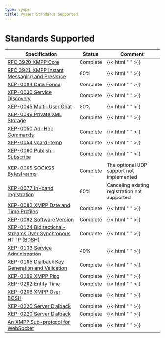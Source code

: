 ```yaml
---
type: vysper
title: Vysper Standards Supported
---
```


# Standards Supported

| Specification | Status | Comment |
|---|---|---|
| [RFC 3920 XMPP Core](http://www.ietf.org/rfc/rfc3920.txt) | Complete | {{< html "&nbsp;" >}} |
| [RFC 3921 XMPP Instant Messaging and Presence](http://www.ietf.org/rfc/rfc3921.txt) | 80% | {{< html "&nbsp;" >}} |
| [XEP-0004 Data Forms](http://xmpp.org/extensions/xep-0004.html) | Complete | {{< html "&nbsp;" >}} |
| [XEP-0030 Service Discovery](http://xmpp.org/extensions/xep-0030.html) | Complete | {{< html "&nbsp;" >}} |
| [XEP-0045 Multi-User Chat](http://xmpp.org/extensions/xep-0045.html) | 80% | {{< html "&nbsp;" >}} |
| [XEP-0049 Private XML Storage](http://xmpp.org/extensions/xep-0029.html) | Complete | {{< html "&nbsp;" >}} |
| [XEP-0050 Ad-Hoc Commands](http://xmpp.org/extensions/xep-0050.html) | Complete | {{< html "&nbsp;" >}} |
| [XEP-0054 vcard-temp](http://xmpp.org/extensions/xep-0054.html) | Complete | {{< html "&nbsp;" >}} |
| [XEP-0060 Publish-Subscribe](http://xmpp.org/extensions/xep-0060.html)  | Complete | {{< html "&nbsp;" >}} |
| [XEP-0065 SOCKS5 Bytestreams](http://xmpp.org/extensions/xep-0065.html)  | Complete | The optional UDP support not implemented |
| [XEP-0077 In-band registration](http://xmpp.org/extensions/xep-0077.html) | 80% | Canceling existing registration not supported |
| [XEP-0082 XMPP Date and Time Profiles](http://xmpp.org/extensions/xep-0082.html) | Complete | {{< html "&nbsp;" >}} |
| [XEP-0092 Software Version](http://xmpp.org/extensions/xep-0092.html) | Complete | {{< html "&nbsp;" >}} |
| [XEP-0124 Bidirectional-streams Over Synchronous HTTP (BOSH)](http://xmpp.org/extensions/xep-0124.html) | Complete | {{< html "&nbsp;" >}} |
| [XEP-0133 Service Administration](http://xmpp.org/extensions/xep-0133.html) | 40% | {{< html "&nbsp;" >}} |
| [XEP-0185 Dialback Key Generation and Validation](http://xmpp.org/extensions/xep-0185.html) | Complete | {{< html "&nbsp;" >}} |
| [XEP-0199 XMPP Ping](http://xmpp.org/extensions/xep-0199.html) | Complete | {{< html "&nbsp;" >}} |
| [XEP-0202 Entity Time](http://xmpp.org/extensions/xep-0202.html) | Complete | {{< html "&nbsp;" >}} |
| [XEP-0206 XMPP Over BOSH](http://xmpp.org/extensions/xep-0206.html) | Complete | {{< html "&nbsp;" >}} |
| [XEP-0220 Server Dialback](http://xmpp.org/extensions/xep-0220.html) | Complete | {{< html "&nbsp;" >}} |
| [XEP-0220 Server Dialback](http://xmpp.org/extensions/xep-0220.html) | Complete | {{< html "&nbsp;" >}} |
| [An XMPP Sub-protocol for WebSocket](https://datatracker.ietf.org/doc/html/rfc7395) | Complete | {{< html "&nbsp;" >}} |
